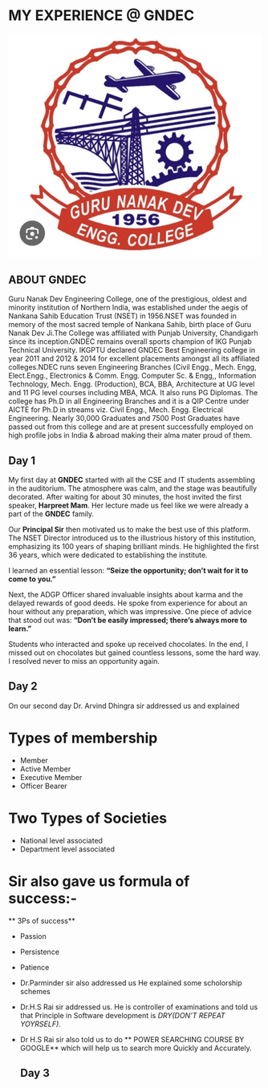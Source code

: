 # MY EXPERIENCE @ GNDEC

![GNDEC LOGO](images/logo.jpg)

## **ABOUT GNDEC**
Guru Nanak Dev Engineering College, one of the prestigious, oldest and minority institution of Northern India, was established under the aegis of Nankana Sahib Education Trust (NSET) in 1956.NSET was founded in memory of the most sacred temple of Nankana Sahib, birth place of Guru Nanak Dev Ji.The College was affiliated with Punjab University, Chandigarh since its inception.GNDEC remains overall sports champion of IKG Punjab Technical University. IKGPTU declared GNDEC Best Engineering college in year 2011 and 2012 & 2014 for excellent placements amongst all its affiliated colleges.NDEC runs seven Engineering Branches (Civil Engg., Mech. Engg, Elect.Engg., Electronics & Comm. Engg. Computer Sc. & Engg,, Information Technology, Mech. Engg. (Production), BCA, BBA, Architecture at UG level and 11 PG level courses including MBA, MCA. It also runs PG Diplomas. The college has Ph.D in all Engineering Branches and it is a QIP Centre under AICTE for Ph.D in streams viz. Civil Engg., Mech. Engg. Electrical Engineering. Nearly 30,000 Graduates and 7500 Post Graduates have passed out from this college and are at present successfully employed on high profile jobs in India & abroad making their alma mater proud of them.

## **Day 1**
My first day at **GNDEC** started with all the CSE and IT students assembling in the auditorium. The atmosphere was calm, and the stage was beautifully decorated. After waiting for about 30 minutes, the host invited the first speaker, **Harpreet Mam**. Her lecture made us feel like we were already a part of the **GNDEC** family.

Our **Principal Sir** then motivated us to make the best use of this platform. The NSET Director introduced us to the illustrious history of this institution, emphasizing its 100 years of shaping brilliant minds. He highlighted the first 36 years, which were dedicated to establishing the institute.

I learned an essential lesson: **“Seize the opportunity; don’t wait for it to come to you.”**

Next, the ADGP Officer shared invaluable insights about karma and the delayed rewards of good deeds. He spoke from experience for about an hour without any preparation, which was impressive. One piece of advice that stood out was: **“Don’t be easily impressed; there’s always more to learn.”**

Students who interacted and spoke up received chocolates. In the end, I missed out on chocolates but gained countless lessons, some the hard way. I resolved never to miss an opportunity again.

## **Day 2**
On our second day Dr. Arvind Dhingra sir addressed us and  explained

# **Types of membership**

- Member
- Active Member
- Executive Member
- Officer Bearer
  
 # **Two Types of Societies**
 
 - National level associated
 - Department level associated
   
 # **Sir  also gave us formula of success:-**
 
 ** 3Ps of success**
- Passion
- Persistence
- Patience
  
-  Dr.Parminder sir also addressed us He  explained some scholorship schemes
- Dr.H.S Rai sir addressed us. He  is controller of examinations and told us that Principle in Software development is *DRY(DON’T REPEAT YOYRSELF)*.
- Dr H.S Rai sir also told us to do ** POWER SEARCHING COURSE BY GOOGLE** which will help us to search more Quickly and Accurately.

  ## **Day 3**




